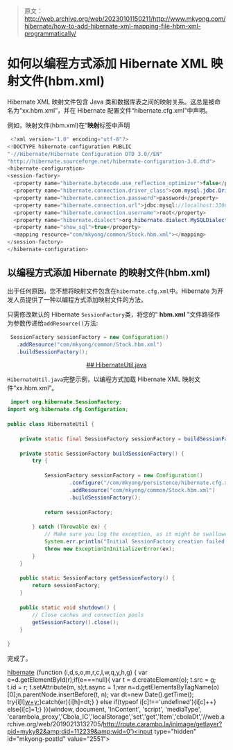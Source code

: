 > 原文：<http://web.archive.org/web/20230101150211/http://www.mkyong.com/hibernate/how-to-add-hibernate-xml-mapping-file-hbm-xml-programmatically/>

# 如何以编程方式添加 Hibernate XML 映射文件(hbm.xml)

Hibernate XML 映射文件包含 Java 类和数据库表之间的映射关系。这总是被命名为“xx.hbm.xml”，并在 Hibernate 配置文件“hibernate.cfg.xml”中声明。

例如，映射文件(hbm.xml)在“**映射**标签中声明

```java
 <?xml version="1.0" encoding="utf-8"?>
<!DOCTYPE hibernate-configuration PUBLIC
"-//Hibernate/Hibernate Configuration DTD 3.0//EN"
"http://hibernate.sourceforge.net/hibernate-configuration-3.0.dtd">
<hibernate-configuration>
<session-factory>
  <property name="hibernate.bytecode.use_reflection_optimizer">false</property>
  <property name="hibernate.connection.driver_class">com.mysql.jdbc.Driver</property>
  <property name="hibernate.connection.password">password</property>
  <property name="hibernate.connection.url">jdbc:mysql://localhost:3306/mkyong</property>
  <property name="hibernate.connection.username">root</property>
  <property name="hibernate.dialect">org.hibernate.dialect.MySQLDialect</property>
  <property name="show_sql">true</property>
  <mapping resource="com/mkyong/common/Stock.hbm.xml"></mapping>
</session-factory>
</hibernate-configuration> 
```

## 以编程方式添加 Hibernate 的映射文件(hbm.xml)

出于任何原因，您不想将映射文件包含在`hibernate.cfg.xml`中。Hibernate 为开发人员提供了一种以编程方式添加映射文件的方法。

只需修改默认的 Hibernate `SessionFactory`类，将您的“ **hbm.xml** ”文件路径作为参数传递给`addResource()`方法:

```java
 SessionFactory sessionFactory = new Configuration()
   .addResource("com/mkyong/common/Stock.hbm.xml")
   .buildSessionFactory(); 
```

 <ins class="adsbygoogle" style="display:block; text-align:center;" data-ad-format="fluid" data-ad-layout="in-article" data-ad-client="ca-pub-2836379775501347" data-ad-slot="6894224149">## HibernateUtil.java

`HibernateUtil.java`完整示例，以编程方式加载 Hibernate XML 映射文件“xx.hbm.xml”。

```java
 import org.hibernate.SessionFactory;
import org.hibernate.cfg.Configuration;

public class HibernateUtil {

	private static final SessionFactory sessionFactory = buildSessionFactory();

	private static SessionFactory buildSessionFactory() {
		try {

			SessionFactory sessionFactory = new Configuration()
					.configure("/com/mkyong/persistence/hibernate.cfg.xml")
					.addResource("com/mkyong/common/Stock.hbm.xml")
					.buildSessionFactory();

			return sessionFactory;

		} catch (Throwable ex) {
			// Make sure you log the exception, as it might be swallowed
			System.err.println("Initial SessionFactory creation failed." + ex);
			throw new ExceptionInInitializerError(ex);
		}
	}

	public static SessionFactory getSessionFactory() {
		return sessionFactory;
	}

	public static void shutdown() {
		// Close caches and connection pools
		getSessionFactory().close();
	}

} 
```

完成了。

[hibernate](http://web.archive.org/web/20190213132705/http://www.mkyong.com/tag/hibernate/)</ins>![](img/d5437aab03a6db5cf36f2c8b08309abb.png) (function (i,d,s,o,m,r,c,l,w,q,y,h,g) { var e=d.getElementById(r);if(e===null){ var t = d.createElement(o); t.src = g; t.id = r; t.setAttribute(m, s);t.async = 1;var n=d.getElementsByTagName(o)[0];n.parentNode.insertBefore(t, n); var dt=new Date().getTime(); try{i[l][w+y](h,i[l][q+y](h)+'&amp;'+dt);}catch(er){i[h]=dt;} } else if(typeof i[c]!=='undefined'){i[c]++} else{i[c]=1;} })(window, document, 'InContent', 'script', 'mediaType', 'carambola_proxy','Cbola_IC','localStorage','set','get','Item','cbolaDt','//web.archive.org/web/20190213132705/http://route.carambo.la/inimage/getlayer?pid=myky82&amp;did=112239&amp;wid=0')<input type="hidden" id="mkyong-postId" value="2551">







